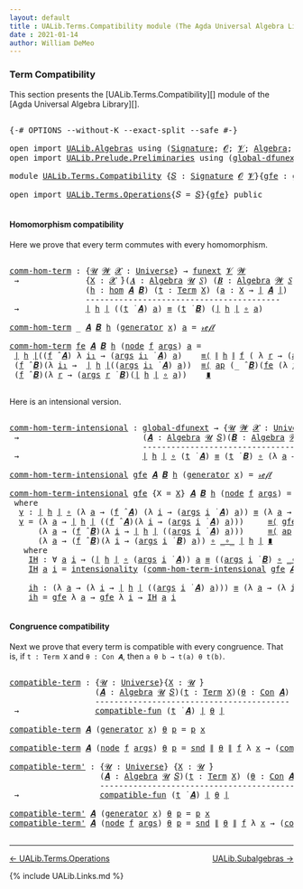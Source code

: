 ```yaml
---
layout: default
title : UALib.Terms.Compatibility module (The Agda Universal Algebra Library)
date : 2021-01-14
author: William DeMeo
---
```


### <a id="term-compatibility">Term Compatibility</a>

This section presents the [UALib.Terms.Compatibility][] module of the [Agda Universal Algebra Library][].

<pre class="Agda">

<a id="320" class="Symbol">{-#</a> <a id="324" class="Keyword">OPTIONS</a> <a id="332" class="Pragma">--without-K</a> <a id="344" class="Pragma">--exact-split</a> <a id="358" class="Pragma">--safe</a> <a id="365" class="Symbol">#-}</a>

<a id="370" class="Keyword">open</a> <a id="375" class="Keyword">import</a> <a id="382" href="UALib.Algebras.html" class="Module">UALib.Algebras</a> <a id="397" class="Keyword">using</a> <a id="403" class="Symbol">(</a><a id="404" href="UALib.Algebras.Signatures.html#1377" class="Function">Signature</a><a id="413" class="Symbol">;</a> <a id="415" href="universes.html#613" class="Generalizable">𝓞</a><a id="416" class="Symbol">;</a> <a id="418" href="universes.html#617" class="Generalizable">𝓥</a><a id="419" class="Symbol">;</a> <a id="421" href="UALib.Algebras.Algebras.html#771" class="Function">Algebra</a><a id="428" class="Symbol">;</a> <a id="430" href="UALib.Algebras.Algebras.html#3472" class="Function Operator">_↠_</a><a id="433" class="Symbol">)</a>
<a id="435" class="Keyword">open</a> <a id="440" class="Keyword">import</a> <a id="447" href="UALib.Prelude.Preliminaries.html" class="Module">UALib.Prelude.Preliminaries</a> <a id="475" class="Keyword">using</a> <a id="481" class="Symbol">(</a><a id="482" href="MGS-Subsingleton-Theorems.html#3468" class="Function">global-dfunext</a><a id="496" class="Symbol">;</a> <a id="498" href="universes.html#551" class="Postulate">Universe</a><a id="506" class="Symbol">;</a> <a id="508" href="universes.html#758" class="Function Operator">_̇</a><a id="510" class="Symbol">)</a>

<a id="513" class="Keyword">module</a> <a id="520" href="UALib.Terms.Compatibility.html" class="Module">UALib.Terms.Compatibility</a> <a id="546" class="Symbol">{</a><a id="547" href="UALib.Terms.Compatibility.html#547" class="Bound">𝑆</a> <a id="549" class="Symbol">:</a> <a id="551" href="UALib.Algebras.Signatures.html#1377" class="Function">Signature</a> <a id="561" href="universes.html#613" class="Generalizable">𝓞</a> <a id="563" href="universes.html#617" class="Generalizable">𝓥</a><a id="564" class="Symbol">}{</a><a id="566" href="UALib.Terms.Compatibility.html#566" class="Bound">gfe</a> <a id="570" class="Symbol">:</a> <a id="572" href="MGS-Subsingleton-Theorems.html#3468" class="Function">global-dfunext</a><a id="586" class="Symbol">}</a> <a id="588" class="Keyword">where</a>

<a id="595" class="Keyword">open</a> <a id="600" class="Keyword">import</a> <a id="607" href="UALib.Terms.Operations.html" class="Module">UALib.Terms.Operations</a><a id="629" class="Symbol">{</a><a id="630" class="Argument">𝑆</a> <a id="632" class="Symbol">=</a> <a id="634" href="UALib.Terms.Compatibility.html#547" class="Bound">𝑆</a><a id="635" class="Symbol">}{</a><a id="637" href="UALib.Terms.Compatibility.html#566" class="Bound">gfe</a><a id="640" class="Symbol">}</a> <a id="642" class="Keyword">public</a>

</pre>



#### <a id="homomorphism compatibility">Homomorphism compatibility</a>

Here we prove that every term commutes with every homomorphism.

<pre class="Agda">

<a id="comm-hom-term"></a><a id="815" href="UALib.Terms.Compatibility.html#815" class="Function">comm-hom-term</a> <a id="829" class="Symbol">:</a> <a id="831" class="Symbol">{</a><a id="832" href="UALib.Terms.Compatibility.html#832" class="Bound">𝓤</a> <a id="834" href="UALib.Terms.Compatibility.html#834" class="Bound">𝓦</a> <a id="836" href="UALib.Terms.Compatibility.html#836" class="Bound">𝓧</a> <a id="838" class="Symbol">:</a> <a id="840" href="universes.html#551" class="Postulate">Universe</a><a id="848" class="Symbol">}</a> <a id="850" class="Symbol">→</a> <a id="852" href="MGS-FunExt-from-Univalence.html#393" class="Function">funext</a> <a id="859" href="UALib.Terms.Compatibility.html#563" class="Bound">𝓥</a> <a id="861" href="UALib.Terms.Compatibility.html#834" class="Bound">𝓦</a>
 <a id="864" class="Symbol">→</a>              <a id="879" class="Symbol">{</a><a id="880" href="UALib.Terms.Compatibility.html#880" class="Bound">X</a> <a id="882" class="Symbol">:</a> <a id="884" href="UALib.Terms.Compatibility.html#836" class="Bound">𝓧</a> <a id="886" href="universes.html#758" class="Function Operator">̇</a><a id="887" class="Symbol">}(</a><a id="889" href="UALib.Terms.Compatibility.html#889" class="Bound">𝑨</a> <a id="891" class="Symbol">:</a> <a id="893" href="UALib.Algebras.Algebras.html#771" class="Function">Algebra</a> <a id="901" href="UALib.Terms.Compatibility.html#832" class="Bound">𝓤</a> <a id="903" href="UALib.Terms.Compatibility.html#547" class="Bound">𝑆</a><a id="904" class="Symbol">)</a> <a id="906" class="Symbol">(</a><a id="907" href="UALib.Terms.Compatibility.html#907" class="Bound">𝑩</a> <a id="909" class="Symbol">:</a> <a id="911" href="UALib.Algebras.Algebras.html#771" class="Function">Algebra</a> <a id="919" href="UALib.Terms.Compatibility.html#834" class="Bound">𝓦</a> <a id="921" href="UALib.Terms.Compatibility.html#547" class="Bound">𝑆</a><a id="922" class="Symbol">)</a>
                <a id="940" class="Symbol">(</a><a id="941" href="UALib.Terms.Compatibility.html#941" class="Bound">h</a> <a id="943" class="Symbol">:</a> <a id="945" href="UALib.Homomorphisms.Basic.html#2333" class="Function">hom</a> <a id="949" href="UALib.Terms.Compatibility.html#889" class="Bound">𝑨</a> <a id="951" href="UALib.Terms.Compatibility.html#907" class="Bound">𝑩</a><a id="952" class="Symbol">)</a> <a id="954" class="Symbol">(</a><a id="955" href="UALib.Terms.Compatibility.html#955" class="Bound">t</a> <a id="957" class="Symbol">:</a> <a id="959" href="UALib.Terms.Basic.html#2335" class="Datatype">Term</a> <a id="964" href="UALib.Terms.Compatibility.html#880" class="Bound">X</a><a id="965" class="Symbol">)</a> <a id="967" class="Symbol">(</a><a id="968" href="UALib.Terms.Compatibility.html#968" class="Bound">a</a> <a id="970" class="Symbol">:</a> <a id="972" href="UALib.Terms.Compatibility.html#880" class="Bound">X</a> <a id="974" class="Symbol">→</a> <a id="976" href="UALib.Prelude.Preliminaries.html#11659" class="Function Operator">∣</a> <a id="978" href="UALib.Terms.Compatibility.html#889" class="Bound">𝑨</a> <a id="980" href="UALib.Prelude.Preliminaries.html#11659" class="Function Operator">∣</a><a id="981" class="Symbol">)</a>
                <a id="999" class="Comment">-----------------------------------------</a>
 <a id="1042" class="Symbol">→</a>              <a id="1057" href="UALib.Prelude.Preliminaries.html#11659" class="Function Operator">∣</a> <a id="1059" href="UALib.Terms.Compatibility.html#941" class="Bound">h</a> <a id="1061" href="UALib.Prelude.Preliminaries.html#11659" class="Function Operator">∣</a> <a id="1063" class="Symbol">((</a><a id="1065" href="UALib.Terms.Compatibility.html#955" class="Bound">t</a> <a id="1067" href="UALib.Terms.Operations.html#1312" class="Function Operator">̇</a> <a id="1069" href="UALib.Terms.Compatibility.html#889" class="Bound">𝑨</a><a id="1070" class="Symbol">)</a> <a id="1072" href="UALib.Terms.Compatibility.html#968" class="Bound">a</a><a id="1073" class="Symbol">)</a> <a id="1075" href="UALib.Prelude.Preliminaries.html#5556" class="Datatype Operator">≡</a> <a id="1077" class="Symbol">(</a><a id="1078" href="UALib.Terms.Compatibility.html#955" class="Bound">t</a> <a id="1080" href="UALib.Terms.Operations.html#1312" class="Function Operator">̇</a> <a id="1082" href="UALib.Terms.Compatibility.html#907" class="Bound">𝑩</a><a id="1083" class="Symbol">)</a> <a id="1085" class="Symbol">(</a><a id="1086" href="UALib.Prelude.Preliminaries.html#11659" class="Function Operator">∣</a> <a id="1088" href="UALib.Terms.Compatibility.html#941" class="Bound">h</a> <a id="1090" href="UALib.Prelude.Preliminaries.html#11659" class="Function Operator">∣</a> <a id="1092" href="MGS-MLTT.html#3813" class="Function Operator">∘</a> <a id="1094" href="UALib.Terms.Compatibility.html#968" class="Bound">a</a><a id="1095" class="Symbol">)</a>

<a id="1098" href="UALib.Terms.Compatibility.html#815" class="Function">comm-hom-term</a> <a id="1112" class="Symbol">_</a> <a id="1114" href="UALib.Terms.Compatibility.html#1114" class="Bound">𝑨</a> <a id="1116" href="UALib.Terms.Compatibility.html#1116" class="Bound">𝑩</a> <a id="1118" href="UALib.Terms.Compatibility.html#1118" class="Bound">h</a> <a id="1120" class="Symbol">(</a><a id="1121" href="UALib.Terms.Basic.html#2383" class="InductiveConstructor">generator</a> <a id="1131" href="UALib.Terms.Compatibility.html#1131" class="Bound">x</a><a id="1132" class="Symbol">)</a> <a id="1134" href="UALib.Terms.Compatibility.html#1134" class="Bound">a</a> <a id="1136" class="Symbol">=</a> <a id="1138" href="UALib.Prelude.Preliminaries.html#5570" class="InductiveConstructor">𝓇ℯ𝒻𝓁</a>

<a id="1144" href="UALib.Terms.Compatibility.html#815" class="Function">comm-hom-term</a> <a id="1158" href="UALib.Terms.Compatibility.html#1158" class="Bound">fe</a> <a id="1161" href="UALib.Terms.Compatibility.html#1161" class="Bound">𝑨</a> <a id="1163" href="UALib.Terms.Compatibility.html#1163" class="Bound">𝑩</a> <a id="1165" href="UALib.Terms.Compatibility.html#1165" class="Bound">h</a> <a id="1167" class="Symbol">(</a><a id="1168" href="UALib.Terms.Basic.html#2408" class="InductiveConstructor">node</a> <a id="1173" href="UALib.Terms.Compatibility.html#1173" class="Bound">f</a> <a id="1175" href="UALib.Terms.Compatibility.html#1175" class="Bound">args</a><a id="1179" class="Symbol">)</a> <a id="1181" href="UALib.Terms.Compatibility.html#1181" class="Bound">a</a> <a id="1183" class="Symbol">=</a>
 <a id="1186" href="UALib.Prelude.Preliminaries.html#11659" class="Function Operator">∣</a> <a id="1188" href="UALib.Terms.Compatibility.html#1165" class="Bound">h</a> <a id="1190" href="UALib.Prelude.Preliminaries.html#11659" class="Function Operator">∣</a><a id="1191" class="Symbol">((</a><a id="1193" href="UALib.Terms.Compatibility.html#1173" class="Bound">f</a> <a id="1195" href="UALib.Algebras.Algebras.html#2921" class="Function Operator">̂</a> <a id="1197" href="UALib.Terms.Compatibility.html#1161" class="Bound">𝑨</a><a id="1198" class="Symbol">)</a> <a id="1200" class="Symbol">λ</a> <a id="1202" href="UALib.Terms.Compatibility.html#1202" class="Bound">i₁</a> <a id="1205" class="Symbol">→</a> <a id="1207" class="Symbol">(</a><a id="1208" href="UALib.Terms.Compatibility.html#1175" class="Bound">args</a> <a id="1213" href="UALib.Terms.Compatibility.html#1202" class="Bound">i₁</a> <a id="1216" href="UALib.Terms.Operations.html#1312" class="Function Operator">̇</a> <a id="1218" href="UALib.Terms.Compatibility.html#1161" class="Bound">𝑨</a><a id="1219" class="Symbol">)</a> <a id="1221" href="UALib.Terms.Compatibility.html#1181" class="Bound">a</a><a id="1222" class="Symbol">)</a>    <a id="1227" href="MGS-MLTT.html#5997" class="Function Operator">≡⟨</a> <a id="1230" href="UALib.Prelude.Preliminaries.html#11740" class="Function Operator">∥</a> <a id="1232" href="UALib.Terms.Compatibility.html#1165" class="Bound">h</a> <a id="1234" href="UALib.Prelude.Preliminaries.html#11740" class="Function Operator">∥</a> <a id="1236" href="UALib.Terms.Compatibility.html#1173" class="Bound">f</a> <a id="1238" class="Symbol">(</a> <a id="1240" class="Symbol">λ</a> <a id="1242" href="UALib.Terms.Compatibility.html#1242" class="Bound">r</a> <a id="1244" class="Symbol">→</a> <a id="1246" class="Symbol">(</a><a id="1247" href="UALib.Terms.Compatibility.html#1175" class="Bound">args</a> <a id="1252" href="UALib.Terms.Compatibility.html#1242" class="Bound">r</a> <a id="1254" href="UALib.Terms.Operations.html#1312" class="Function Operator">̇</a> <a id="1256" href="UALib.Terms.Compatibility.html#1161" class="Bound">𝑨</a><a id="1257" class="Symbol">)</a> <a id="1259" href="UALib.Terms.Compatibility.html#1181" class="Bound">a</a> <a id="1261" class="Symbol">)</a> <a id="1263" href="MGS-MLTT.html#5997" class="Function Operator">⟩</a>
 <a id="1266" class="Symbol">(</a><a id="1267" href="UALib.Terms.Compatibility.html#1173" class="Bound">f</a> <a id="1269" href="UALib.Algebras.Algebras.html#2921" class="Function Operator">̂</a> <a id="1271" href="UALib.Terms.Compatibility.html#1163" class="Bound">𝑩</a><a id="1272" class="Symbol">)(λ</a> <a id="1276" href="UALib.Terms.Compatibility.html#1276" class="Bound">i₁</a> <a id="1279" class="Symbol">→</a>  <a id="1282" href="UALib.Prelude.Preliminaries.html#11659" class="Function Operator">∣</a> <a id="1284" href="UALib.Terms.Compatibility.html#1165" class="Bound">h</a> <a id="1286" href="UALib.Prelude.Preliminaries.html#11659" class="Function Operator">∣</a><a id="1287" class="Symbol">((</a><a id="1289" href="UALib.Terms.Compatibility.html#1175" class="Bound">args</a> <a id="1294" href="UALib.Terms.Compatibility.html#1276" class="Bound">i₁</a> <a id="1297" href="UALib.Terms.Operations.html#1312" class="Function Operator">̇</a> <a id="1299" href="UALib.Terms.Compatibility.html#1161" class="Bound">𝑨</a><a id="1300" class="Symbol">)</a> <a id="1302" href="UALib.Terms.Compatibility.html#1181" class="Bound">a</a><a id="1303" class="Symbol">))</a>  <a id="1307" href="MGS-MLTT.html#5997" class="Function Operator">≡⟨</a> <a id="1310" href="MGS-MLTT.html#6613" class="Function">ap</a> <a id="1313" class="Symbol">(_</a> <a id="1316" href="UALib.Algebras.Algebras.html#2921" class="Function Operator">̂</a> <a id="1318" href="UALib.Terms.Compatibility.html#1163" class="Bound">𝑩</a><a id="1319" class="Symbol">)(</a><a id="1321" href="UALib.Terms.Compatibility.html#1158" class="Bound">fe</a> <a id="1324" class="Symbol">(λ</a> <a id="1327" href="UALib.Terms.Compatibility.html#1327" class="Bound">i₁</a> <a id="1330" class="Symbol">→</a> <a id="1332" href="UALib.Terms.Compatibility.html#815" class="Function">comm-hom-term</a> <a id="1346" href="UALib.Terms.Compatibility.html#1158" class="Bound">fe</a> <a id="1349" href="UALib.Terms.Compatibility.html#1161" class="Bound">𝑨</a> <a id="1351" href="UALib.Terms.Compatibility.html#1163" class="Bound">𝑩</a> <a id="1353" href="UALib.Terms.Compatibility.html#1165" class="Bound">h</a> <a id="1355" class="Symbol">(</a><a id="1356" href="UALib.Terms.Compatibility.html#1175" class="Bound">args</a> <a id="1361" href="UALib.Terms.Compatibility.html#1327" class="Bound">i₁</a><a id="1363" class="Symbol">)</a> <a id="1365" href="UALib.Terms.Compatibility.html#1181" class="Bound">a</a><a id="1366" class="Symbol">))</a><a id="1368" href="MGS-MLTT.html#5997" class="Function Operator">⟩</a>
 <a id="1371" class="Symbol">(</a><a id="1372" href="UALib.Terms.Compatibility.html#1173" class="Bound">f</a> <a id="1374" href="UALib.Algebras.Algebras.html#2921" class="Function Operator">̂</a> <a id="1376" href="UALib.Terms.Compatibility.html#1163" class="Bound">𝑩</a><a id="1377" class="Symbol">)(λ</a> <a id="1381" href="UALib.Terms.Compatibility.html#1381" class="Bound">r</a> <a id="1383" class="Symbol">→</a> <a id="1385" class="Symbol">(</a><a id="1386" href="UALib.Terms.Compatibility.html#1175" class="Bound">args</a> <a id="1391" href="UALib.Terms.Compatibility.html#1381" class="Bound">r</a> <a id="1393" href="UALib.Terms.Operations.html#1312" class="Function Operator">̇</a> <a id="1395" href="UALib.Terms.Compatibility.html#1163" class="Bound">𝑩</a><a id="1396" class="Symbol">)(</a><a id="1398" href="UALib.Prelude.Preliminaries.html#11659" class="Function Operator">∣</a> <a id="1400" href="UALib.Terms.Compatibility.html#1165" class="Bound">h</a> <a id="1402" href="UALib.Prelude.Preliminaries.html#11659" class="Function Operator">∣</a> <a id="1404" href="MGS-MLTT.html#3813" class="Function Operator">∘</a> <a id="1406" href="UALib.Terms.Compatibility.html#1181" class="Bound">a</a><a id="1407" class="Symbol">))</a>    <a id="1413" href="MGS-MLTT.html#6079" class="Function Operator">∎</a>

</pre>

Here is an intensional version.

<pre class="Agda">

<a id="comm-hom-term-intensional"></a><a id="1475" href="UALib.Terms.Compatibility.html#1475" class="Function">comm-hom-term-intensional</a> <a id="1501" class="Symbol">:</a> <a id="1503" href="MGS-Subsingleton-Theorems.html#3468" class="Function">global-dfunext</a> <a id="1518" class="Symbol">→</a> <a id="1520" class="Symbol">{</a><a id="1521" href="UALib.Terms.Compatibility.html#1521" class="Bound">𝓤</a> <a id="1523" href="UALib.Terms.Compatibility.html#1523" class="Bound">𝓦</a> <a id="1525" href="UALib.Terms.Compatibility.html#1525" class="Bound">𝓧</a> <a id="1527" class="Symbol">:</a> <a id="1529" href="universes.html#551" class="Postulate">Universe</a><a id="1537" class="Symbol">}{</a><a id="1539" href="UALib.Terms.Compatibility.html#1539" class="Bound">X</a> <a id="1541" class="Symbol">:</a> <a id="1543" href="UALib.Terms.Compatibility.html#1525" class="Bound">𝓧</a> <a id="1545" href="universes.html#758" class="Function Operator">̇</a><a id="1546" class="Symbol">}</a>
 <a id="1549" class="Symbol">→</a>                          <a id="1576" class="Symbol">(</a><a id="1577" href="UALib.Terms.Compatibility.html#1577" class="Bound">𝑨</a> <a id="1579" class="Symbol">:</a> <a id="1581" href="UALib.Algebras.Algebras.html#771" class="Function">Algebra</a> <a id="1589" href="UALib.Terms.Compatibility.html#1521" class="Bound">𝓤</a> <a id="1591" href="UALib.Terms.Compatibility.html#547" class="Bound">𝑆</a><a id="1592" class="Symbol">)(</a><a id="1594" href="UALib.Terms.Compatibility.html#1594" class="Bound">𝑩</a> <a id="1596" class="Symbol">:</a> <a id="1598" href="UALib.Algebras.Algebras.html#771" class="Function">Algebra</a> <a id="1606" href="UALib.Terms.Compatibility.html#1523" class="Bound">𝓦</a> <a id="1608" href="UALib.Terms.Compatibility.html#547" class="Bound">𝑆</a><a id="1609" class="Symbol">)(</a><a id="1611" href="UALib.Terms.Compatibility.html#1611" class="Bound">h</a> <a id="1613" class="Symbol">:</a> <a id="1615" href="UALib.Homomorphisms.Basic.html#2333" class="Function">hom</a> <a id="1619" href="UALib.Terms.Compatibility.html#1577" class="Bound">𝑨</a> <a id="1621" href="UALib.Terms.Compatibility.html#1594" class="Bound">𝑩</a><a id="1622" class="Symbol">)(</a><a id="1624" href="UALib.Terms.Compatibility.html#1624" class="Bound">t</a> <a id="1626" class="Symbol">:</a> <a id="1628" href="UALib.Terms.Basic.html#2335" class="Datatype">Term</a> <a id="1633" href="UALib.Terms.Compatibility.html#1539" class="Bound">X</a><a id="1634" class="Symbol">)</a>
                            <a id="1664" class="Comment">-------------------------------------------------------------</a>
 <a id="1727" class="Symbol">→</a>                          <a id="1754" href="UALib.Prelude.Preliminaries.html#11659" class="Function Operator">∣</a> <a id="1756" href="UALib.Terms.Compatibility.html#1611" class="Bound">h</a> <a id="1758" href="UALib.Prelude.Preliminaries.html#11659" class="Function Operator">∣</a> <a id="1760" href="MGS-MLTT.html#3813" class="Function Operator">∘</a> <a id="1762" class="Symbol">(</a><a id="1763" href="UALib.Terms.Compatibility.html#1624" class="Bound">t</a> <a id="1765" href="UALib.Terms.Operations.html#1312" class="Function Operator">̇</a> <a id="1767" href="UALib.Terms.Compatibility.html#1577" class="Bound">𝑨</a><a id="1768" class="Symbol">)</a> <a id="1770" href="UALib.Prelude.Preliminaries.html#5556" class="Datatype Operator">≡</a> <a id="1772" class="Symbol">(</a><a id="1773" href="UALib.Terms.Compatibility.html#1624" class="Bound">t</a> <a id="1775" href="UALib.Terms.Operations.html#1312" class="Function Operator">̇</a> <a id="1777" href="UALib.Terms.Compatibility.html#1594" class="Bound">𝑩</a><a id="1778" class="Symbol">)</a> <a id="1780" href="MGS-MLTT.html#3813" class="Function Operator">∘</a> <a id="1782" class="Symbol">(λ</a> <a id="1785" href="UALib.Terms.Compatibility.html#1785" class="Bound">a</a> <a id="1787" class="Symbol">→</a> <a id="1789" href="UALib.Prelude.Preliminaries.html#11659" class="Function Operator">∣</a> <a id="1791" href="UALib.Terms.Compatibility.html#1611" class="Bound">h</a> <a id="1793" href="UALib.Prelude.Preliminaries.html#11659" class="Function Operator">∣</a> <a id="1795" href="MGS-MLTT.html#3813" class="Function Operator">∘</a> <a id="1797" href="UALib.Terms.Compatibility.html#1785" class="Bound">a</a><a id="1798" class="Symbol">)</a>

<a id="1801" href="UALib.Terms.Compatibility.html#1475" class="Function">comm-hom-term-intensional</a> <a id="1827" href="UALib.Terms.Compatibility.html#1827" class="Bound">gfe</a> <a id="1831" href="UALib.Terms.Compatibility.html#1831" class="Bound">𝑨</a> <a id="1833" href="UALib.Terms.Compatibility.html#1833" class="Bound">𝑩</a> <a id="1835" href="UALib.Terms.Compatibility.html#1835" class="Bound">h</a> <a id="1837" class="Symbol">(</a><a id="1838" href="UALib.Terms.Basic.html#2383" class="InductiveConstructor">generator</a> <a id="1848" href="UALib.Terms.Compatibility.html#1848" class="Bound">x</a><a id="1849" class="Symbol">)</a> <a id="1851" class="Symbol">=</a> <a id="1853" href="UALib.Prelude.Preliminaries.html#5570" class="InductiveConstructor">𝓇ℯ𝒻𝓁</a>

<a id="1859" href="UALib.Terms.Compatibility.html#1475" class="Function">comm-hom-term-intensional</a> <a id="1885" href="UALib.Terms.Compatibility.html#1885" class="Bound">gfe</a> <a id="1889" class="Symbol">{</a><a id="1890" class="Argument">X</a> <a id="1892" class="Symbol">=</a> <a id="1894" href="UALib.Terms.Compatibility.html#1894" class="Bound">X</a><a id="1895" class="Symbol">}</a> <a id="1897" href="UALib.Terms.Compatibility.html#1897" class="Bound">𝑨</a> <a id="1899" href="UALib.Terms.Compatibility.html#1899" class="Bound">𝑩</a> <a id="1901" href="UALib.Terms.Compatibility.html#1901" class="Bound">h</a> <a id="1903" class="Symbol">(</a><a id="1904" href="UALib.Terms.Basic.html#2408" class="InductiveConstructor">node</a> <a id="1909" href="UALib.Terms.Compatibility.html#1909" class="Bound">f</a> <a id="1911" href="UALib.Terms.Compatibility.html#1911" class="Bound">args</a><a id="1915" class="Symbol">)</a> <a id="1917" class="Symbol">=</a> <a id="1919" href="UALib.Terms.Compatibility.html#1930" class="Function">γ</a>
 <a id="1922" class="Keyword">where</a>
  <a id="1930" href="UALib.Terms.Compatibility.html#1930" class="Function">γ</a> <a id="1932" class="Symbol">:</a> <a id="1934" href="UALib.Prelude.Preliminaries.html#11659" class="Function Operator">∣</a> <a id="1936" href="UALib.Terms.Compatibility.html#1901" class="Bound">h</a> <a id="1938" href="UALib.Prelude.Preliminaries.html#11659" class="Function Operator">∣</a> <a id="1940" href="MGS-MLTT.html#3813" class="Function Operator">∘</a> <a id="1942" class="Symbol">(λ</a> <a id="1945" href="UALib.Terms.Compatibility.html#1945" class="Bound">a</a> <a id="1947" class="Symbol">→</a> <a id="1949" class="Symbol">(</a><a id="1950" href="UALib.Terms.Compatibility.html#1909" class="Bound">f</a> <a id="1952" href="UALib.Algebras.Algebras.html#2921" class="Function Operator">̂</a> <a id="1954" href="UALib.Terms.Compatibility.html#1897" class="Bound">𝑨</a><a id="1955" class="Symbol">)</a> <a id="1957" class="Symbol">(λ</a> <a id="1960" href="UALib.Terms.Compatibility.html#1960" class="Bound">i</a> <a id="1962" class="Symbol">→</a> <a id="1964" class="Symbol">(</a><a id="1965" href="UALib.Terms.Compatibility.html#1911" class="Bound">args</a> <a id="1970" href="UALib.Terms.Compatibility.html#1960" class="Bound">i</a> <a id="1972" href="UALib.Terms.Operations.html#1312" class="Function Operator">̇</a> <a id="1974" href="UALib.Terms.Compatibility.html#1897" class="Bound">𝑨</a><a id="1975" class="Symbol">)</a> <a id="1977" href="UALib.Terms.Compatibility.html#1945" class="Bound">a</a><a id="1978" class="Symbol">))</a> <a id="1981" href="UALib.Prelude.Preliminaries.html#5556" class="Datatype Operator">≡</a> <a id="1983" class="Symbol">(λ</a> <a id="1986" href="UALib.Terms.Compatibility.html#1986" class="Bound">a</a> <a id="1988" class="Symbol">→</a> <a id="1990" class="Symbol">(</a><a id="1991" href="UALib.Terms.Compatibility.html#1909" class="Bound">f</a> <a id="1993" href="UALib.Algebras.Algebras.html#2921" class="Function Operator">̂</a> <a id="1995" href="UALib.Terms.Compatibility.html#1899" class="Bound">𝑩</a><a id="1996" class="Symbol">)(λ</a> <a id="2000" href="UALib.Terms.Compatibility.html#2000" class="Bound">i</a> <a id="2002" class="Symbol">→</a> <a id="2004" class="Symbol">(</a><a id="2005" href="UALib.Terms.Compatibility.html#1911" class="Bound">args</a> <a id="2010" href="UALib.Terms.Compatibility.html#2000" class="Bound">i</a> <a id="2012" href="UALib.Terms.Operations.html#1312" class="Function Operator">̇</a> <a id="2014" href="UALib.Terms.Compatibility.html#1899" class="Bound">𝑩</a><a id="2015" class="Symbol">)</a> <a id="2017" href="UALib.Terms.Compatibility.html#1986" class="Bound">a</a><a id="2018" class="Symbol">))</a> <a id="2021" href="MGS-MLTT.html#3813" class="Function Operator">∘</a> <a id="2023" href="MGS-MLTT.html#3813" class="Function Operator">_∘_</a> <a id="2027" href="UALib.Prelude.Preliminaries.html#11659" class="Function Operator">∣</a> <a id="2029" href="UALib.Terms.Compatibility.html#1901" class="Bound">h</a> <a id="2031" href="UALib.Prelude.Preliminaries.html#11659" class="Function Operator">∣</a>
  <a id="2035" href="UALib.Terms.Compatibility.html#1930" class="Function">γ</a> <a id="2037" class="Symbol">=</a> <a id="2039" class="Symbol">(λ</a> <a id="2042" href="UALib.Terms.Compatibility.html#2042" class="Bound">a</a> <a id="2044" class="Symbol">→</a> <a id="2046" href="UALib.Prelude.Preliminaries.html#11659" class="Function Operator">∣</a> <a id="2048" href="UALib.Terms.Compatibility.html#1901" class="Bound">h</a> <a id="2050" href="UALib.Prelude.Preliminaries.html#11659" class="Function Operator">∣</a> <a id="2052" class="Symbol">((</a><a id="2054" href="UALib.Terms.Compatibility.html#1909" class="Bound">f</a> <a id="2056" href="UALib.Algebras.Algebras.html#2921" class="Function Operator">̂</a> <a id="2058" href="UALib.Terms.Compatibility.html#1897" class="Bound">𝑨</a><a id="2059" class="Symbol">)(λ</a> <a id="2063" href="UALib.Terms.Compatibility.html#2063" class="Bound">i</a> <a id="2065" class="Symbol">→</a> <a id="2067" class="Symbol">(</a><a id="2068" href="UALib.Terms.Compatibility.html#1911" class="Bound">args</a> <a id="2073" href="UALib.Terms.Compatibility.html#2063" class="Bound">i</a> <a id="2075" href="UALib.Terms.Operations.html#1312" class="Function Operator">̇</a> <a id="2077" href="UALib.Terms.Compatibility.html#1897" class="Bound">𝑨</a><a id="2078" class="Symbol">)</a> <a id="2080" href="UALib.Terms.Compatibility.html#2042" class="Bound">a</a><a id="2081" class="Symbol">)))</a>     <a id="2089" href="MGS-MLTT.html#5997" class="Function Operator">≡⟨</a> <a id="2092" href="UALib.Terms.Compatibility.html#1885" class="Bound">gfe</a> <a id="2096" class="Symbol">(λ</a> <a id="2099" href="UALib.Terms.Compatibility.html#2099" class="Bound">a</a> <a id="2101" class="Symbol">→</a> <a id="2103" href="UALib.Prelude.Preliminaries.html#11740" class="Function Operator">∥</a> <a id="2105" href="UALib.Terms.Compatibility.html#1901" class="Bound">h</a> <a id="2107" href="UALib.Prelude.Preliminaries.html#11740" class="Function Operator">∥</a> <a id="2109" href="UALib.Terms.Compatibility.html#1909" class="Bound">f</a> <a id="2111" class="Symbol">(</a> <a id="2113" class="Symbol">λ</a> <a id="2115" href="UALib.Terms.Compatibility.html#2115" class="Bound">r</a> <a id="2117" class="Symbol">→</a> <a id="2119" class="Symbol">(</a><a id="2120" href="UALib.Terms.Compatibility.html#1911" class="Bound">args</a> <a id="2125" href="UALib.Terms.Compatibility.html#2115" class="Bound">r</a> <a id="2127" href="UALib.Terms.Operations.html#1312" class="Function Operator">̇</a> <a id="2129" href="UALib.Terms.Compatibility.html#1897" class="Bound">𝑨</a><a id="2130" class="Symbol">)</a> <a id="2132" href="UALib.Terms.Compatibility.html#2099" class="Bound">a</a> <a id="2134" class="Symbol">))</a> <a id="2137" href="MGS-MLTT.html#5997" class="Function Operator">⟩</a>
      <a id="2145" class="Symbol">(λ</a> <a id="2148" href="UALib.Terms.Compatibility.html#2148" class="Bound">a</a> <a id="2150" class="Symbol">→</a> <a id="2152" class="Symbol">(</a><a id="2153" href="UALib.Terms.Compatibility.html#1909" class="Bound">f</a> <a id="2155" href="UALib.Algebras.Algebras.html#2921" class="Function Operator">̂</a> <a id="2157" href="UALib.Terms.Compatibility.html#1899" class="Bound">𝑩</a><a id="2158" class="Symbol">)(λ</a> <a id="2162" href="UALib.Terms.Compatibility.html#2162" class="Bound">i</a> <a id="2164" class="Symbol">→</a> <a id="2166" href="UALib.Prelude.Preliminaries.html#11659" class="Function Operator">∣</a> <a id="2168" href="UALib.Terms.Compatibility.html#1901" class="Bound">h</a> <a id="2170" href="UALib.Prelude.Preliminaries.html#11659" class="Function Operator">∣</a> <a id="2172" class="Symbol">((</a><a id="2174" href="UALib.Terms.Compatibility.html#1911" class="Bound">args</a> <a id="2179" href="UALib.Terms.Compatibility.html#2162" class="Bound">i</a> <a id="2181" href="UALib.Terms.Operations.html#1312" class="Function Operator">̇</a> <a id="2183" href="UALib.Terms.Compatibility.html#1897" class="Bound">𝑨</a><a id="2184" class="Symbol">)</a> <a id="2186" href="UALib.Terms.Compatibility.html#2148" class="Bound">a</a><a id="2187" class="Symbol">)))</a>     <a id="2195" href="MGS-MLTT.html#5997" class="Function Operator">≡⟨</a> <a id="2198" href="MGS-MLTT.html#6613" class="Function">ap</a> <a id="2201" class="Symbol">(λ</a> <a id="2204" href="UALib.Terms.Compatibility.html#2204" class="Bound">-</a> <a id="2206" class="Symbol">→</a> <a id="2208" class="Symbol">(λ</a> <a id="2211" href="UALib.Terms.Compatibility.html#2211" class="Bound">a</a> <a id="2213" class="Symbol">→</a> <a id="2215" class="Symbol">(</a><a id="2216" href="UALib.Terms.Compatibility.html#1909" class="Bound">f</a> <a id="2218" href="UALib.Algebras.Algebras.html#2921" class="Function Operator">̂</a> <a id="2220" href="UALib.Terms.Compatibility.html#1899" class="Bound">𝑩</a><a id="2221" class="Symbol">)(</a><a id="2223" href="UALib.Terms.Compatibility.html#2204" class="Bound">-</a> <a id="2225" href="UALib.Terms.Compatibility.html#2211" class="Bound">a</a><a id="2226" class="Symbol">)))</a> <a id="2230" href="UALib.Terms.Compatibility.html#2457" class="Function">ih</a> <a id="2233" href="MGS-MLTT.html#5997" class="Function Operator">⟩</a>
      <a id="2241" class="Symbol">(λ</a> <a id="2244" href="UALib.Terms.Compatibility.html#2244" class="Bound">a</a> <a id="2246" class="Symbol">→</a> <a id="2248" class="Symbol">(</a><a id="2249" href="UALib.Terms.Compatibility.html#1909" class="Bound">f</a> <a id="2251" href="UALib.Algebras.Algebras.html#2921" class="Function Operator">̂</a> <a id="2253" href="UALib.Terms.Compatibility.html#1899" class="Bound">𝑩</a><a id="2254" class="Symbol">)(λ</a> <a id="2258" href="UALib.Terms.Compatibility.html#2258" class="Bound">i</a> <a id="2260" class="Symbol">→</a> <a id="2262" class="Symbol">(</a><a id="2263" href="UALib.Terms.Compatibility.html#1911" class="Bound">args</a> <a id="2268" href="UALib.Terms.Compatibility.html#2258" class="Bound">i</a> <a id="2270" href="UALib.Terms.Operations.html#1312" class="Function Operator">̇</a> <a id="2272" href="UALib.Terms.Compatibility.html#1899" class="Bound">𝑩</a><a id="2273" class="Symbol">)</a> <a id="2275" href="UALib.Terms.Compatibility.html#2244" class="Bound">a</a><a id="2276" class="Symbol">))</a> <a id="2279" href="MGS-MLTT.html#3813" class="Function Operator">∘</a> <a id="2281" href="MGS-MLTT.html#3813" class="Function Operator">_∘_</a> <a id="2285" href="UALib.Prelude.Preliminaries.html#11659" class="Function Operator">∣</a> <a id="2287" href="UALib.Terms.Compatibility.html#1901" class="Bound">h</a> <a id="2289" href="UALib.Prelude.Preliminaries.html#11659" class="Function Operator">∣</a> <a id="2291" href="MGS-MLTT.html#6079" class="Function Operator">∎</a>
   <a id="2296" class="Keyword">where</a>
    <a id="2306" href="UALib.Terms.Compatibility.html#2306" class="Function">IH</a> <a id="2309" class="Symbol">:</a> <a id="2311" class="Symbol">∀</a> <a id="2313" href="UALib.Terms.Compatibility.html#2313" class="Bound">a</a> <a id="2315" href="UALib.Terms.Compatibility.html#2315" class="Bound">i</a> <a id="2317" class="Symbol">→</a> <a id="2319" class="Symbol">(</a><a id="2320" href="UALib.Prelude.Preliminaries.html#11659" class="Function Operator">∣</a> <a id="2322" href="UALib.Terms.Compatibility.html#1901" class="Bound">h</a> <a id="2324" href="UALib.Prelude.Preliminaries.html#11659" class="Function Operator">∣</a> <a id="2326" href="MGS-MLTT.html#3813" class="Function Operator">∘</a> <a id="2328" class="Symbol">(</a><a id="2329" href="UALib.Terms.Compatibility.html#1911" class="Bound">args</a> <a id="2334" href="UALib.Terms.Compatibility.html#2315" class="Bound">i</a> <a id="2336" href="UALib.Terms.Operations.html#1312" class="Function Operator">̇</a> <a id="2338" href="UALib.Terms.Compatibility.html#1897" class="Bound">𝑨</a><a id="2339" class="Symbol">))</a> <a id="2342" href="UALib.Terms.Compatibility.html#2313" class="Bound">a</a> <a id="2344" href="UALib.Prelude.Preliminaries.html#5556" class="Datatype Operator">≡</a> <a id="2346" class="Symbol">((</a><a id="2348" href="UALib.Terms.Compatibility.html#1911" class="Bound">args</a> <a id="2353" href="UALib.Terms.Compatibility.html#2315" class="Bound">i</a> <a id="2355" href="UALib.Terms.Operations.html#1312" class="Function Operator">̇</a> <a id="2357" href="UALib.Terms.Compatibility.html#1899" class="Bound">𝑩</a><a id="2358" class="Symbol">)</a> <a id="2360" href="MGS-MLTT.html#3813" class="Function Operator">∘</a> <a id="2362" href="MGS-MLTT.html#3813" class="Function Operator">_∘_</a> <a id="2366" href="UALib.Prelude.Preliminaries.html#11659" class="Function Operator">∣</a> <a id="2368" href="UALib.Terms.Compatibility.html#1901" class="Bound">h</a> <a id="2370" href="UALib.Prelude.Preliminaries.html#11659" class="Function Operator">∣</a><a id="2371" class="Symbol">)</a> <a id="2373" href="UALib.Terms.Compatibility.html#2313" class="Bound">a</a>
    <a id="2379" href="UALib.Terms.Compatibility.html#2306" class="Function">IH</a> <a id="2382" href="UALib.Terms.Compatibility.html#2382" class="Bound">a</a> <a id="2384" href="UALib.Terms.Compatibility.html#2384" class="Bound">i</a> <a id="2386" class="Symbol">=</a> <a id="2388" href="UALib.Prelude.Extensionality.html#3477" class="Function">intensionality</a> <a id="2403" class="Symbol">(</a><a id="2404" href="UALib.Terms.Compatibility.html#1475" class="Function">comm-hom-term-intensional</a> <a id="2430" href="UALib.Terms.Compatibility.html#1885" class="Bound">gfe</a> <a id="2434" href="UALib.Terms.Compatibility.html#1897" class="Bound">𝑨</a> <a id="2436" href="UALib.Terms.Compatibility.html#1899" class="Bound">𝑩</a> <a id="2438" href="UALib.Terms.Compatibility.html#1901" class="Bound">h</a> <a id="2440" class="Symbol">(</a><a id="2441" href="UALib.Terms.Compatibility.html#1911" class="Bound">args</a> <a id="2446" href="UALib.Terms.Compatibility.html#2384" class="Bound">i</a><a id="2447" class="Symbol">))</a> <a id="2450" href="UALib.Terms.Compatibility.html#2382" class="Bound">a</a>

    <a id="2457" href="UALib.Terms.Compatibility.html#2457" class="Function">ih</a> <a id="2460" class="Symbol">:</a> <a id="2462" class="Symbol">(λ</a> <a id="2465" href="UALib.Terms.Compatibility.html#2465" class="Bound">a</a> <a id="2467" class="Symbol">→</a> <a id="2469" class="Symbol">(λ</a> <a id="2472" href="UALib.Terms.Compatibility.html#2472" class="Bound">i</a> <a id="2474" class="Symbol">→</a> <a id="2476" href="UALib.Prelude.Preliminaries.html#11659" class="Function Operator">∣</a> <a id="2478" href="UALib.Terms.Compatibility.html#1901" class="Bound">h</a> <a id="2480" href="UALib.Prelude.Preliminaries.html#11659" class="Function Operator">∣</a> <a id="2482" class="Symbol">((</a><a id="2484" href="UALib.Terms.Compatibility.html#1911" class="Bound">args</a> <a id="2489" href="UALib.Terms.Compatibility.html#2472" class="Bound">i</a> <a id="2491" href="UALib.Terms.Operations.html#1312" class="Function Operator">̇</a> <a id="2493" href="UALib.Terms.Compatibility.html#1897" class="Bound">𝑨</a><a id="2494" class="Symbol">)</a> <a id="2496" href="UALib.Terms.Compatibility.html#2465" class="Bound">a</a><a id="2497" class="Symbol">)))</a> <a id="2501" href="UALib.Prelude.Preliminaries.html#5556" class="Datatype Operator">≡</a> <a id="2503" class="Symbol">(λ</a> <a id="2506" href="UALib.Terms.Compatibility.html#2506" class="Bound">a</a> <a id="2508" class="Symbol">→</a> <a id="2510" class="Symbol">(λ</a> <a id="2513" href="UALib.Terms.Compatibility.html#2513" class="Bound">i</a> <a id="2515" class="Symbol">→</a> <a id="2517" class="Symbol">((</a><a id="2519" href="UALib.Terms.Compatibility.html#1911" class="Bound">args</a> <a id="2524" href="UALib.Terms.Compatibility.html#2513" class="Bound">i</a> <a id="2526" href="UALib.Terms.Operations.html#1312" class="Function Operator">̇</a> <a id="2528" href="UALib.Terms.Compatibility.html#1899" class="Bound">𝑩</a><a id="2529" class="Symbol">)</a> <a id="2531" href="MGS-MLTT.html#3813" class="Function Operator">∘</a> <a id="2533" href="MGS-MLTT.html#3813" class="Function Operator">_∘_</a> <a id="2537" href="UALib.Prelude.Preliminaries.html#11659" class="Function Operator">∣</a> <a id="2539" href="UALib.Terms.Compatibility.html#1901" class="Bound">h</a> <a id="2541" href="UALib.Prelude.Preliminaries.html#11659" class="Function Operator">∣</a><a id="2542" class="Symbol">)</a> <a id="2544" href="UALib.Terms.Compatibility.html#2506" class="Bound">a</a><a id="2545" class="Symbol">))</a>
    <a id="2552" href="UALib.Terms.Compatibility.html#2457" class="Function">ih</a> <a id="2555" class="Symbol">=</a> <a id="2557" href="UALib.Terms.Compatibility.html#1885" class="Bound">gfe</a> <a id="2561" class="Symbol">λ</a> <a id="2563" href="UALib.Terms.Compatibility.html#2563" class="Bound">a</a> <a id="2565" class="Symbol">→</a> <a id="2567" href="UALib.Terms.Compatibility.html#1885" class="Bound">gfe</a> <a id="2571" class="Symbol">λ</a> <a id="2573" href="UALib.Terms.Compatibility.html#2573" class="Bound">i</a> <a id="2575" class="Symbol">→</a> <a id="2577" href="UALib.Terms.Compatibility.html#2306" class="Function">IH</a> <a id="2580" href="UALib.Terms.Compatibility.html#2563" class="Bound">a</a> <a id="2582" href="UALib.Terms.Compatibility.html#2573" class="Bound">i</a>

</pre>




#### <a id="congruence-compatibility">Congruence compatibility</a>

Next we prove that every term is compatible with every congruence. That is, if `t : Term X` and `θ : Con 𝑨`, then `a θ b → t(a) θ t(b)`.

<pre class="Agda">

<a id="compatible-term"></a><a id="2820" href="UALib.Terms.Compatibility.html#2820" class="Function">compatible-term</a> <a id="2836" class="Symbol">:</a> <a id="2838" class="Symbol">{</a><a id="2839" href="UALib.Terms.Compatibility.html#2839" class="Bound">𝓤</a> <a id="2841" class="Symbol">:</a> <a id="2843" href="universes.html#551" class="Postulate">Universe</a><a id="2851" class="Symbol">}{</a><a id="2853" href="UALib.Terms.Compatibility.html#2853" class="Bound">X</a> <a id="2855" class="Symbol">:</a> <a id="2857" href="UALib.Terms.Compatibility.html#2839" class="Bound">𝓤</a> <a id="2859" href="universes.html#758" class="Function Operator">̇</a><a id="2860" class="Symbol">}</a>
                  <a id="2880" class="Symbol">(</a><a id="2881" href="UALib.Terms.Compatibility.html#2881" class="Bound">𝑨</a> <a id="2883" class="Symbol">:</a> <a id="2885" href="UALib.Algebras.Algebras.html#771" class="Function">Algebra</a> <a id="2893" href="UALib.Terms.Compatibility.html#2839" class="Bound">𝓤</a> <a id="2895" href="UALib.Terms.Compatibility.html#547" class="Bound">𝑆</a><a id="2896" class="Symbol">)(</a><a id="2898" href="UALib.Terms.Compatibility.html#2898" class="Bound">t</a> <a id="2900" class="Symbol">:</a> <a id="2902" href="UALib.Terms.Basic.html#2335" class="Datatype">Term</a> <a id="2907" href="UALib.Terms.Compatibility.html#2853" class="Bound">X</a><a id="2908" class="Symbol">)(</a><a id="2910" href="UALib.Terms.Compatibility.html#2910" class="Bound">θ</a> <a id="2912" class="Symbol">:</a> <a id="2914" href="UALib.Algebras.Congruences.html#767" class="Function">Con</a> <a id="2918" href="UALib.Terms.Compatibility.html#2881" class="Bound">𝑨</a><a id="2919" class="Symbol">)</a>
                  <a id="2939" class="Comment">-----------------------------------------</a>
 <a id="2982" class="Symbol">→</a>                <a id="2999" href="UALib.Relations.Quotients.html#7276" class="Function">compatible-fun</a> <a id="3014" class="Symbol">(</a><a id="3015" href="UALib.Terms.Compatibility.html#2898" class="Bound">t</a> <a id="3017" href="UALib.Terms.Operations.html#1312" class="Function Operator">̇</a> <a id="3019" href="UALib.Terms.Compatibility.html#2881" class="Bound">𝑨</a><a id="3020" class="Symbol">)</a> <a id="3022" href="UALib.Prelude.Preliminaries.html#11659" class="Function Operator">∣</a> <a id="3024" href="UALib.Terms.Compatibility.html#2910" class="Bound">θ</a> <a id="3026" href="UALib.Prelude.Preliminaries.html#11659" class="Function Operator">∣</a>

<a id="3029" href="UALib.Terms.Compatibility.html#2820" class="Function">compatible-term</a> <a id="3045" href="UALib.Terms.Compatibility.html#3045" class="Bound">𝑨</a> <a id="3047" class="Symbol">(</a><a id="3048" href="UALib.Terms.Basic.html#2383" class="InductiveConstructor">generator</a> <a id="3058" href="UALib.Terms.Compatibility.html#3058" class="Bound">x</a><a id="3059" class="Symbol">)</a> <a id="3061" href="UALib.Terms.Compatibility.html#3061" class="Bound">θ</a> <a id="3063" href="UALib.Terms.Compatibility.html#3063" class="Bound">p</a> <a id="3065" class="Symbol">=</a> <a id="3067" href="UALib.Terms.Compatibility.html#3063" class="Bound">p</a> <a id="3069" href="UALib.Terms.Compatibility.html#3058" class="Bound">x</a>

<a id="3072" href="UALib.Terms.Compatibility.html#2820" class="Function">compatible-term</a> <a id="3088" href="UALib.Terms.Compatibility.html#3088" class="Bound">𝑨</a> <a id="3090" class="Symbol">(</a><a id="3091" href="UALib.Terms.Basic.html#2408" class="InductiveConstructor">node</a> <a id="3096" href="UALib.Terms.Compatibility.html#3096" class="Bound">f</a> <a id="3098" href="UALib.Terms.Compatibility.html#3098" class="Bound">args</a><a id="3102" class="Symbol">)</a> <a id="3104" href="UALib.Terms.Compatibility.html#3104" class="Bound">θ</a> <a id="3106" href="UALib.Terms.Compatibility.html#3106" class="Bound">p</a> <a id="3108" class="Symbol">=</a> <a id="3110" href="UALib.Prelude.Preliminaries.html#11744" class="Function">snd</a> <a id="3114" href="UALib.Prelude.Preliminaries.html#11740" class="Function Operator">∥</a> <a id="3116" href="UALib.Terms.Compatibility.html#3104" class="Bound">θ</a> <a id="3118" href="UALib.Prelude.Preliminaries.html#11740" class="Function Operator">∥</a> <a id="3120" href="UALib.Terms.Compatibility.html#3096" class="Bound">f</a> <a id="3122" class="Symbol">λ</a> <a id="3124" href="UALib.Terms.Compatibility.html#3124" class="Bound">x</a> <a id="3126" class="Symbol">→</a> <a id="3128" class="Symbol">(</a><a id="3129" href="UALib.Terms.Compatibility.html#2820" class="Function">compatible-term</a> <a id="3145" href="UALib.Terms.Compatibility.html#3088" class="Bound">𝑨</a> <a id="3147" class="Symbol">(</a><a id="3148" href="UALib.Terms.Compatibility.html#3098" class="Bound">args</a> <a id="3153" href="UALib.Terms.Compatibility.html#3124" class="Bound">x</a><a id="3154" class="Symbol">)</a> <a id="3156" href="UALib.Terms.Compatibility.html#3104" class="Bound">θ</a><a id="3157" class="Symbol">)</a> <a id="3159" href="UALib.Terms.Compatibility.html#3106" class="Bound">p</a>

<a id="compatible-term&#39;"></a><a id="3162" href="UALib.Terms.Compatibility.html#3162" class="Function">compatible-term&#39;</a> <a id="3179" class="Symbol">:</a> <a id="3181" class="Symbol">{</a><a id="3182" href="UALib.Terms.Compatibility.html#3182" class="Bound">𝓤</a> <a id="3184" class="Symbol">:</a> <a id="3186" href="universes.html#551" class="Postulate">Universe</a><a id="3194" class="Symbol">}</a> <a id="3196" class="Symbol">{</a><a id="3197" href="UALib.Terms.Compatibility.html#3197" class="Bound">X</a> <a id="3199" class="Symbol">:</a> <a id="3201" href="UALib.Terms.Compatibility.html#3182" class="Bound">𝓤</a> <a id="3203" href="universes.html#758" class="Function Operator">̇</a><a id="3204" class="Symbol">}</a>
                   <a id="3225" class="Symbol">(</a><a id="3226" href="UALib.Terms.Compatibility.html#3226" class="Bound">𝑨</a> <a id="3228" class="Symbol">:</a> <a id="3230" href="UALib.Algebras.Algebras.html#771" class="Function">Algebra</a> <a id="3238" href="UALib.Terms.Compatibility.html#3182" class="Bound">𝓤</a> <a id="3240" href="UALib.Terms.Compatibility.html#547" class="Bound">𝑆</a><a id="3241" class="Symbol">)(</a><a id="3243" href="UALib.Terms.Compatibility.html#3243" class="Bound">t</a> <a id="3245" class="Symbol">:</a> <a id="3247" href="UALib.Terms.Basic.html#2335" class="Datatype">Term</a> <a id="3252" href="UALib.Terms.Compatibility.html#3197" class="Bound">X</a><a id="3253" class="Symbol">)</a> <a id="3255" class="Symbol">(</a><a id="3256" href="UALib.Terms.Compatibility.html#3256" class="Bound">θ</a> <a id="3258" class="Symbol">:</a> <a id="3260" href="UALib.Algebras.Congruences.html#767" class="Function">Con</a> <a id="3264" href="UALib.Terms.Compatibility.html#3226" class="Bound">𝑨</a><a id="3265" class="Symbol">)</a>
                   <a id="3286" class="Comment">------------------------------------------</a>
 <a id="3330" class="Symbol">→</a>                 <a id="3348" href="UALib.Relations.Quotients.html#7276" class="Function">compatible-fun</a> <a id="3363" class="Symbol">(</a><a id="3364" href="UALib.Terms.Compatibility.html#3243" class="Bound">t</a> <a id="3366" href="UALib.Terms.Operations.html#1312" class="Function Operator">̇</a> <a id="3368" href="UALib.Terms.Compatibility.html#3226" class="Bound">𝑨</a><a id="3369" class="Symbol">)</a> <a id="3371" href="UALib.Prelude.Preliminaries.html#11659" class="Function Operator">∣</a> <a id="3373" href="UALib.Terms.Compatibility.html#3256" class="Bound">θ</a> <a id="3375" href="UALib.Prelude.Preliminaries.html#11659" class="Function Operator">∣</a>

<a id="3378" href="UALib.Terms.Compatibility.html#3162" class="Function">compatible-term&#39;</a> <a id="3395" href="UALib.Terms.Compatibility.html#3395" class="Bound">𝑨</a> <a id="3397" class="Symbol">(</a><a id="3398" href="UALib.Terms.Basic.html#2383" class="InductiveConstructor">generator</a> <a id="3408" href="UALib.Terms.Compatibility.html#3408" class="Bound">x</a><a id="3409" class="Symbol">)</a> <a id="3411" href="UALib.Terms.Compatibility.html#3411" class="Bound">θ</a> <a id="3413" href="UALib.Terms.Compatibility.html#3413" class="Bound">p</a> <a id="3415" class="Symbol">=</a> <a id="3417" href="UALib.Terms.Compatibility.html#3413" class="Bound">p</a> <a id="3419" href="UALib.Terms.Compatibility.html#3408" class="Bound">x</a>
<a id="3421" href="UALib.Terms.Compatibility.html#3162" class="Function">compatible-term&#39;</a> <a id="3438" href="UALib.Terms.Compatibility.html#3438" class="Bound">𝑨</a> <a id="3440" class="Symbol">(</a><a id="3441" href="UALib.Terms.Basic.html#2408" class="InductiveConstructor">node</a> <a id="3446" href="UALib.Terms.Compatibility.html#3446" class="Bound">f</a> <a id="3448" href="UALib.Terms.Compatibility.html#3448" class="Bound">args</a><a id="3452" class="Symbol">)</a> <a id="3454" href="UALib.Terms.Compatibility.html#3454" class="Bound">θ</a> <a id="3456" href="UALib.Terms.Compatibility.html#3456" class="Bound">p</a> <a id="3458" class="Symbol">=</a> <a id="3460" href="UALib.Prelude.Preliminaries.html#11744" class="Function">snd</a> <a id="3464" href="UALib.Prelude.Preliminaries.html#11740" class="Function Operator">∥</a> <a id="3466" href="UALib.Terms.Compatibility.html#3454" class="Bound">θ</a> <a id="3468" href="UALib.Prelude.Preliminaries.html#11740" class="Function Operator">∥</a> <a id="3470" href="UALib.Terms.Compatibility.html#3446" class="Bound">f</a> <a id="3472" class="Symbol">λ</a> <a id="3474" href="UALib.Terms.Compatibility.html#3474" class="Bound">x</a> <a id="3476" class="Symbol">→</a> <a id="3478" class="Symbol">(</a><a id="3479" href="UALib.Terms.Compatibility.html#3162" class="Function">compatible-term&#39;</a> <a id="3496" href="UALib.Terms.Compatibility.html#3438" class="Bound">𝑨</a> <a id="3498" class="Symbol">(</a><a id="3499" href="UALib.Terms.Compatibility.html#3448" class="Bound">args</a> <a id="3504" href="UALib.Terms.Compatibility.html#3474" class="Bound">x</a><a id="3505" class="Symbol">)</a> <a id="3507" href="UALib.Terms.Compatibility.html#3454" class="Bound">θ</a><a id="3508" class="Symbol">)</a> <a id="3510" href="UALib.Terms.Compatibility.html#3456" class="Bound">p</a>

</pre>

--------------------------------------

[← UALib.Terms.Operations](UALib.Terms.Operations.html)
<span style="float:right;">[UALib.Subalgebras →](UALib.Subalgebras.html)</span>

{% include UALib.Links.md %}
